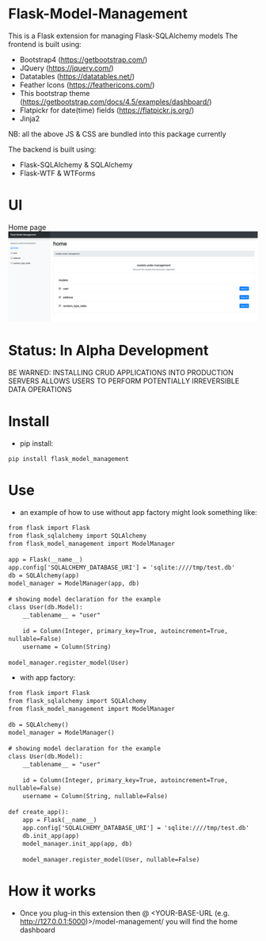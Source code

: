 # Flask-Model-Management
This is a Flask extension for managing Flask-SQLAlchemy models
The frontend is built using:
* Bootstrap4 (https://getbootstrap.com/)
* JQuery (https://jquery.com/)
* Datatables (https://datatables.net/)
* Feather Icons (https://feathericons.com/)
* This bootstrap theme (https://getbootstrap.com/docs/4.5/examples/dashboard/)
* Flatpickr for date(time) fields (https://flatpickr.js.org/)
* Jinja2

NB: all the above JS & CSS are bundled into this package currently


The backend is built using:
* Flask-SQLAlchemy & SQLAlchemy
* Flask-WTF & WTForms

# UI
Home page
![home page](img/home_view.png)



# Status: In Alpha Development
BE WARNED: INSTALLING CRUD APPLICATIONS INTO PRODUCTION SERVERS ALLOWS USERS TO PERFORM POTENTIALLY IRREVERSIBLE DATA OPERATIONS

# Install
* pip install:
```
pip install flask_model_management
```

# Use
* an example of how to use without app factory might look something like:
```
from flask import Flask
from flask_sqlalchemy import SQLAlchemy
from flask_model_management import ModelManager

app = Flask(__name__)
app.config['SQLALCHEMY_DATABASE_URI'] = 'sqlite:////tmp/test.db'
db = SQLAlchemy(app)
model_manager = ModelManager(app, db)

# showing model declaration for the example
class User(db.Model):
    __tablename__ = "user"

    id = Column(Integer, primary_key=True, autoincrement=True, nullable=False)
    username = Column(String)

model_manager.register_model(User)
```


* with app factory:
```
from flask import Flask
from flask_sqlalchemy import SQLAlchemy
from flask_model_management import ModelManager

db = SQLAlchemy()
model_manager = ModelManager()

# showing model declaration for the example
class User(db.Model):
    __tablename__ = "user"

    id = Column(Integer, primary_key=True, autoincrement=True, nullable=False)
    username = Column(String, nullable=False)

def create_app():
    app = Flask(__name__)
    app.config['SQLALCHEMY_DATABASE_URI'] = 'sqlite:////tmp/test.db'
    db.init_app(app)
    model_manager.init_app(app, db)

    model_manager.register_model(User, nullable=False)
```

# How it works
* Once you plug-in this extension then @ <YOUR-BASE-URL (e.g. http://127.0.0.1:5000)>/model-management/ you will find the home dashboard
